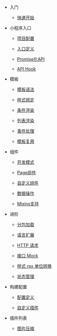 * 入门

    * [快速开始](intro/quickStart.md)

* 小程序入口

    * [项目配置](app/project.md)

    * [入口定义](app/entry.md)

    * [Promise化API](app/promise.md)

    * [API Hook](app/intercept.md)

* 模板

    * [模板语法](template/syntax.md)

    * [样式绑定](template/styleBinding.md)

    * [条件渲染](template/condition.md)

    * [列表渲染](template/for.md)

    * [事件处理](template/event.md)

    * [模板复用](template/use.md)

* 组件

    * [开发模式](component/sfc.md)

    * [Page组件](component/page.md)

    * [自定义组件](component/component.md)

    * [数据操作](component/setData.md)

    * [Mixins支持](component/mixins.md)

* 进阶

    * [分包加载](advance/subPackages.md)

    * [语言扩展](advance/language.md)

    * [HTTP 请求](advance/http.md)

    * [接口 Mock](advance/mock.md)

    * [样式 rpx 单位转换](advance/rpx.md)

    * [状态管理](advance/state.md)

* 构建配置

    * [配置定义](build/index.md)

    * [自定义插件](build/plugin.md)

* 插件列表

    * [图片压缩](plugins/imgCompress.md)
